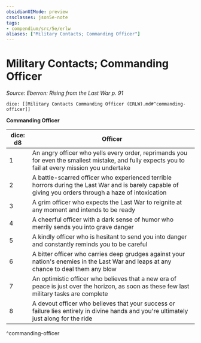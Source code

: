 ```yaml
---
obsidianUIMode: preview
cssclasses: json5e-note
tags:
- compendium/src/5e/erlw
aliases: ["Military Contacts; Commanding Officer"]
---
```

# Military Contacts; Commanding Officer
*Source: Eberron: Rising from the Last War p. 91* 

`dice: [[Military Contacts Commanding Officer (ERLW).md#^commanding-officer]]`

**Commanding Officer**

| dice: d8 | Officer |
|----------|---------|
| 1 | An angry officer who yells every order, reprimands you for even the smallest mistake, and fully expects you to fail at every mission you undertake |
| 2 | A battle-scarred officer who experienced terrible horrors during the Last War and is barely capable of giving you orders through a haze of intoxication |
| 3 | A grim officer who expects the Last War to reignite at any moment and intends to be ready |
| 4 | A cheerful officer with a dark sense of humor who merrily sends you into grave danger |
| 5 | A kindly officer who is hesitant to send you into danger and constantly reminds you to be careful |
| 6 | A bitter officer who carries deep grudges against your nation's enemies in the Last War and leaps at any chance to deal them any blow |
| 7 | An optimistic officer who believes that a new era of peace is just over the horizon, as soon as these few last military tasks are complete |
| 8 | A devout officer who believes that your success or failure lies entirely in divine hands and you're ultimately just along for the ride |
^commanding-officer